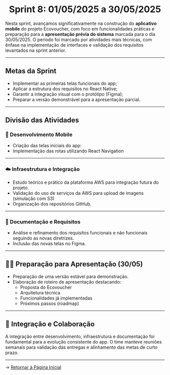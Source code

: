 <span id="topo">

<h1 align="center">Sprint 8: 01/05/2025 a 30/05/2025</h1>

Nesta sprint, avançamos significativamente na construção do **aplicativo mobile** do projeto Ecovoucher, com foco em funcionalidades práticas e preparação para a **apresentação prévia do sistema** marcada para o dia 30/05/2025. O período foi marcado por atividades mais técnicas, com ênfase na implementação de interfaces e validação dos requisitos levantados na sprint anterior.

---

## Metas da Sprint

- Implementar as primeiras telas funcionais do app;
- Aplicar a estrutura dos requisitos no React Native;
- Garantir a integração visual com o protótipo (Figma);
- Preparar a versão demonstrável para a apresentação parcial.

---

## Divisão das Atividades

### 📱 Desenvolvimento Mobile

- Criação das telas iniciais do app:
- Implementação das rotas utilizando React Navigation

---

### ☁️ Infraestrutura e Integração

- Estudo teórico e prático da plataforma AWS para integração futura do projeto.
- Validação do uso de serviços da AWS para upload de imagens (simulação com S3)
- Organização dos repositórios GitHub.

---

### 📝 Documentação e Requisitos

- Análise e refinamento dos requisitos funcionais e não funcionais seguindo as novas diretrizes.
- Inclusão das novas telas no Figma.

---

## 👨‍🏫 Preparação para Apresentação (30/05)

- Preparação de uma versão estável para demonstração.
- Elaboração de roteiro de apresentação destacando:
  - Proposta do Ecovoucher
  - Arquitetura técnica
  - Funcionalidades já implementadas
  - Próximos passos (roadmap)

---

## 🧩 Integração e Colaboração

A integração entre desenvolvimento, infraestrutura e documentação foi fundamental para a evolução consistente do app. O time manteve reuniões semanais para validação das entregas e alinhamento das metas de curto prazo.

---

→ [Retornar à Página Inicial](https://github.com/marcusvsbarros/readMeTest/blob/main/README.md)
